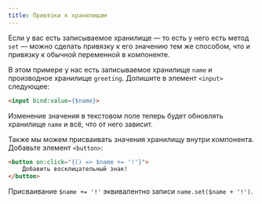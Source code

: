 ```yaml
---
title: Привязки к хранилищам
---
```


Если у вас есть записываемое хранилище — то есть у него есть метод `set` — можно сделать привязку к его значению тем же способом, что и привязку к обычной переменной в компоненте.

В этом примере у нас есть записываемое хранилище `name` и производное хранилище `greeting`. Допишите в элемент  `<input>` следующее:

```html
<input bind:value={$name}>
```

Изменение значения в текстовом поле теперь будет обновлять хранилище `name` и всё, что от него зависит.

Также мы можем присваивать значения хранилищу внутри компонента. Добавьте элемент `<button>`:

```html
<button on:click="{() => $name += '!'}">
	Добавить восклицательный знак!
</button>
```

Присваивание `$name += '!'` эквивалентно записи `name.set($name + '!')`.